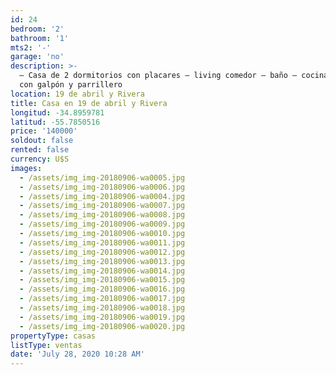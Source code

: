 ```yaml
---
id: 24
bedroom: '2'
bathroom: '1'
mts2: '-'
garage: 'no'
description: >-
  – Casa de 2 dormitorios con placares – living comedor – baño – cocina – patio
  con galpón y parrillero
location: 19 de abril y Rivera
title: Casa en 19 de abril y Rivera
longitud: -34.8959781
latitud: -55.7850516
price: '140000'
soldout: false
rented: false
currency: U$S
images:
  - /assets/img_img-20180906-wa0005.jpg
  - /assets/img_img-20180906-wa0006.jpg
  - /assets/img_img-20180906-wa0004.jpg
  - /assets/img_img-20180906-wa0007.jpg
  - /assets/img_img-20180906-wa0008.jpg
  - /assets/img_img-20180906-wa0009.jpg
  - /assets/img_img-20180906-wa0010.jpg
  - /assets/img_img-20180906-wa0011.jpg
  - /assets/img_img-20180906-wa0012.jpg
  - /assets/img_img-20180906-wa0013.jpg
  - /assets/img_img-20180906-wa0014.jpg
  - /assets/img_img-20180906-wa0015.jpg
  - /assets/img_img-20180906-wa0016.jpg
  - /assets/img_img-20180906-wa0017.jpg
  - /assets/img_img-20180906-wa0018.jpg
  - /assets/img_img-20180906-wa0019.jpg
  - /assets/img_img-20180906-wa0020.jpg
propertyType: casas
listType: ventas
date: 'July 28, 2020 10:28 AM'
---
```


